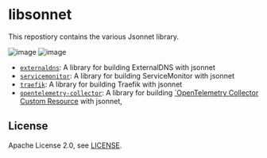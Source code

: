 # libsonnet

This repostiory contains the various Jsonnet library. 

![image](https://img.shields.io/github/commit-activity/y/tonychoe/libsonnet)  ![image](https://img.shields.io/github/last-commit/tonychoe/libsonnet)

* [`externaldns`](externaldns): A library for building ExternalDNS with jsonnet
* [`servicemonitor`](servicemonitor): A library for building ServiceMonitor with jsonnet
* [`traefik`](traefik): A library for building Traefik with jsonnet
* [`opentelemetry-collector`](opentelemetry-collector): A library for building [`OpenTelemetry Collector Custom Resource](https://github.com/open-telemetry/opentelemetry-operator/blob/main/docs/otelcol_cr_spec.md) with jsonnet,


## License

Apache License 2.0, see [LICENSE](LICENSE).
